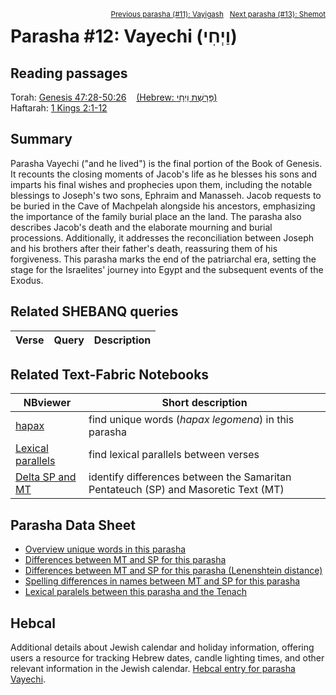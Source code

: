 <span style="float: right;"><sup><a href="../11%20-%20Vayigash">Previous parasha (#11): Vayigash</a> &nbsp;&nbsp;<a href="../13%20-%20Shemot">Next parasha (#13): Shemot</a></sup></span>

# Parasha #12: Vayechi (וַיְחִי) <a name="start"></a>

## Reading passages

Torah: <a href="https://www.stepbible.org/?q=version=NASB2020|reference=Gen.47:28-50:26&options=HNVUG" target="_blank">Genesis 47:28-50:26</a> &nbsp;&nbsp; <a href="https://tikkun.io/#/p/vayechi" target="_blank">(Hebrew: פָּרָשַׁת וַיְחִי)</a><br>
Haftarah: <a href="https://www.stepbible.org/?q=version=NASB2020|reference=1Kgs.2:1-12&options=HNVUG" target="_blank">1 Kings 2:1-12</a>

## Summary

Parasha Vayechi ("and he lived") is the final portion of the Book of Genesis. It recounts the closing moments of Jacob's life as he blesses his sons and imparts his final wishes and prophecies upon them, including the notable blessings to Joseph's two sons, Ephraim and Manasseh. Jacob requests to be buried in the Cave of Machpelah alongside his ancestors, emphasizing the importance of the family burial place an the land. The parasha also describes Jacob's death and the elaborate mourning and burial processions. Additionally, it addresses the reconciliation between Joseph and his brothers after their father's death, reassuring them of his forgiveness. This parasha marks the end of the patriarchal era, setting the stage for the Israelites' journey into Egypt and the subsequent events of the Exodus.

## Related SHEBANQ queries

Verse | Query | Description
--- | --- | ---


## Related Text-Fabric Notebooks

NBviewer | Short description
---|---
<a href="https://nbviewer.org/github/tonyjurg/Parashot/blob/main/WeeklyParasha/12%20-%20Vayechi/hapax.ipynb" target="_blank">hapax</a>| find unique words (*hapax legomena*) in this parasha
<a href="https://nbviewer.org/github/tonyjurg/Parashot/blob/main/WeeklyParasha/12%20-%20Vayechi/lexical_parallels.ipynb" target="_blank">Lexical parallels</a>| find lexical parallels between verses
<a href="https://nbviewer.org/github/tonyjurg/Parashot/blob/main/WeeklyParasha/12%20-%20Vayechi/delta_mt_and_sp.ipynb" target="_blank">Delta SP and MT</a>| identify differences between the Samaritan Pentateuch (SP) and Masoretic Text (MT)

## Parasha Data Sheet

<ul><li><a href="https://tonyjurg.github.io/Parashot/WeeklyParasha/12%20-%20Vayechi/hapax_legomena(Vayechi).html" target="_blank">Overview unique words in this parasha</a>
</li><li><a href="https://tonyjurg.github.io/Parashot/WeeklyParasha/12%20-%20Vayechi/differences_MT_SP(Vayechi).html" target="_blank">Differences between MT and SP for this parasha</a>
</li><li><a href="https://tonyjurg.github.io/Parashot/WeeklyParasha/12%20-%20Vayechi/levenshtein_differences_MT_SP(Vayechi).html" target="_blank">Differences between MT and SP for this parasha (Lenenshtein distance)</a>
</li><li><a href="https://tonyjurg.github.io/Parashot/WeeklyParasha/12%20-%20Vayechi/spelling_differences_SP_MT(Vayechi).html" target="_blank">Spelling differences in names between MT and SP for this parasha</a>
</li><li><a href="https://tonyjurg.github.io/Parashot/WeeklyParasha/12%20-%20Vayechi/lexical_parallels(Vayechi).html" target="_blank">Lexical paralels between this parasha and the Tenach</a>
</li></ul>

## Hebcal

Additional details about Jewish calendar and holiday information, offering users a resource for tracking Hebrew dates, candle lighting times, and other relevant information in the Jewish calendar. <a href="https://www.hebcal.com/sedrot/vayechi" target="_blank">Hebcal entry for parasha Vayechi</a>.
